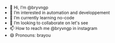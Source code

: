 - 👋 Hi, I’m @bryvngp
- 👀 I’m interested in automation and developpement
- 🌱 I’m currently learning no-code
- 💞️ I’m looking to collaborate on let's see
- 📫 How to reach me @bryvngp in instagram
- 😄 Pronouns: brayou

<!---
bryvngp/bryvngp is a ✨ special ✨ repository because its `README.md` (this file) appears on your GitHub profile.
You can click the Preview link to take a look at your changes.
--->

